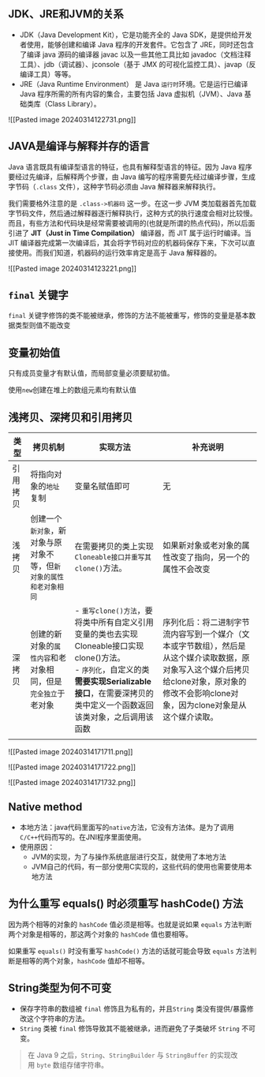 ## JDK、JRE和JVM的关系
- JDK（Java Development Kit），它是功能齐全的 Java SDK，是提供给开发者使用，能够创建和编译 Java 程序的开发套件。它包含了 JRE，同时还包含了编译 java 源码的编译器 javac 以及一些其他工具比如 javadoc（文档注释工具）、jdb（调试器）、jconsole（基于 JMX 的可视化监控⼯具）、javap（反编译工具）等等。
- JRE（Java Runtime Environment） 是 Java `运行时`环境。它是运行已编译 Java 程序所需的所有内容的集合，主要包括 Java 虚拟机（JVM）、Java 基础类库（Class Library）。

![[Pasted image 20240314122731.png]]

## JAVA是编译与解释并存的语言

Java 语言既具有编译型语言的特征，也具有解释型语言的特征。因为 Java 程序要经过先编译，后解释两个步骤，由 Java 编写的程序需要先经过编译步骤，生成字节码（`.class` 文件），这种字节码必须由 Java 解释器来解释执行。

我们需要格外注意的是 `.class->机器码` 这一步。在这一步 JVM 类加载器首先加载字节码文件，然后通过解释器逐行解释执行，这种方式的执行速度会相对比较慢。而且，有些方法和代码块是经常需要被调用的(也就是所谓的热点代码)，所以后面引进了 **JIT（Just in Time Compilation）** 编译器，而 JIT 属于运行时编译。当 JIT 编译器完成第一次编译后，其会将字节码对应的机器码保存下来，下次可以直接使用。而我们知道，机器码的运行效率肯定是高于 Java 解释器的。

![[Pasted image 20240314123221.png]]

## `final` 关键字

`final` 关键字修饰的类不能被继承，修饰的方法不能被重写，修饰的变量是基本数据类型则值不能改变
## 变量初始值

只有成员变量才有默认值，而局部变量必须要赋初值。

使用`new`创建在堆上的数组元素均有默认值

## 浅拷贝、深拷贝和引用拷贝

| 类型   | 拷贝机制                                | 实现方法                                                                                                                            | 补充说明                                                                                                 |
| ---- | ----------------------------------- | ------------------------------------------------------------------------------------------------------------------------------- | ---------------------------------------------------------------------------------------------------- |
| 引用拷贝 | 将指向对象的`地址`复制                        | 变量名赋值即可                                                                                                                         | 无                                                                                                    |
| 浅拷贝  | 创建一个`新对象`，新对象与原对象不等，但`新对象的属性和老对象相同` | 在需要拷贝的类上实现`Cloneable接口并重写其clone()`方法。                                                                                           | 如果新对象或老对象的属性改变了指向，另一个的属性不会改变                                                                         |
| 深拷贝  | 创建的新对象的`属性内容`和老对象相同，但是`完全独立`于老对象    | - `重写clone()方法`，要将类中所有自定义引用变量的类也去实现Cloneable接口实现clone()方法。<br>- `序列化`，自定义的类**需要实现Serializable接口**，在需要深拷贝的类中定义一个函数返回该类对象，之后调用该函数 | 序列化后：将二进制字节流内容写到一个媒介（文本或字节数组），然后是从这个媒介读取数据，原对象写入这个媒介后拷贝给clone对象，原对象的修改不会影响clone对象，因为clone对象是从这个媒介读取。 |
|      |                                     |                                                                                                                                 |                                                                                                      |
![[Pasted image 20240314171711.png]]

![[Pasted image 20240314171722.png]]

![[Pasted image 20240314171732.png]]

## Native method

- 本地方法：java代码里面写的`native`方法，它没有方法体。是为了调用`C/C++`代码而写的。在JNI程序里面使用。
- 使用原因：
	- JVM的实现，为了与操作系统底层进行交互，就使用了本地方法
	- JVM自己的代码，有一部分使用C实现的，这些代码的使用也需要使用本地方法

## 为什么重写 equals() 时必须重写 hashCode() 方法

因为两个相等的对象的 `hashCode` 值必须是相等。也就是说如果 `equals` 方法判断两个对象是相等的，那这两个对象的 `hashCode` 值也要相等。

如果重写 `equals()` 时没有重写 `hashCode()` 方法的话就可能会导致 `equals` 方法判断是相等的两个对象，`hashCode` 值却不相等。

## String类型为何不可变

- 保存字符串的数组被 `final` 修饰且为私有的，并且`String` 类没有提供/暴露修改这个字符串的方法。
- `String` 类被 `final` 修饰导致其不能被继承，进而避免了子类破坏 `String` 不可变。

> 在 Java 9 之后，`String`、`StringBuilder` 与 `StringBuffer` 的实现改用 `byte` 数组存储字符串。